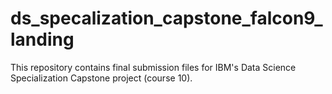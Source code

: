 # ds_specalization_capstone_falcon9_landing
This repository contains final submission files for IBM's Data Science Specialization Capstone project (course 10).
